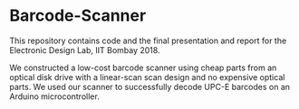 # Barcode-Scanner

This repository contains code and the final presentation and report for the Electronic Design Lab, IIT Bombay 2018.

We constructed a low-cost barcode scanner using cheap parts from an optical disk drive with a linear-scan scan design and no expensive optical parts. We used our scanner to successfully decode UPC-E barcodes on an Arduino microcontroller.
